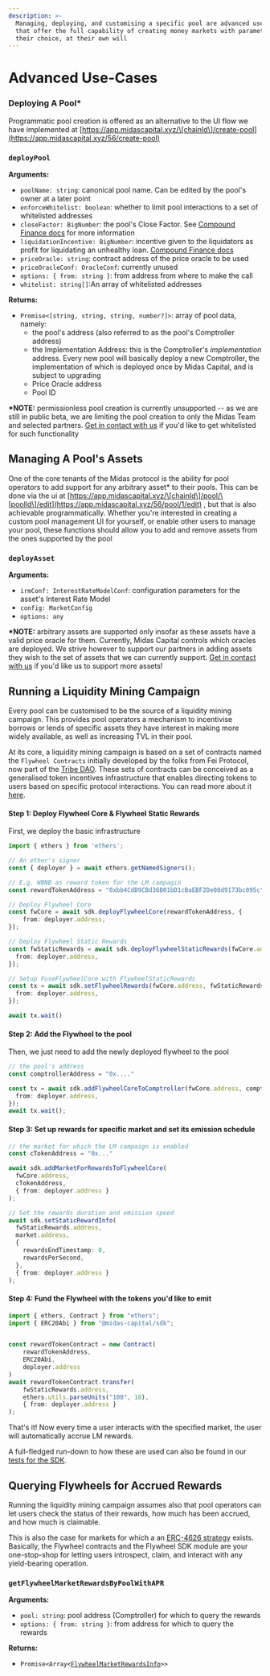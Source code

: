 ```yaml
---
description: >-
  Managing, deploying, and customising a specific pool are advanced use-cases
  that offer the full capability of creating money markets with parameters of
  their choice, at their own will
---
```


# Advanced Use-Cases

### Deploying A Pool\*

Programmatic pool creation is offered as an alternative to the UI flow we have implemented at [https://app.midascapital.xyz/\[chainId\]/create-pool](https://app.midascapital.xyz/56/create-pool)

### `deployPool`

**Arguments:**

* `poolName: string`: canonical pool name. Can be edited by the pool's owner at a later point
* `enforceWhitelist: boolean`: whether to limit pool interactions to a set of whitelisted addresses
* `closeFactor: BigNumber`: the pool's Close Factor. See [Compound Finance docs](https://compound.finance/docs/comptroller#close-factor) for more information
* `liquidationIncentive: BigNumber`: incentive given to the liquidators as profit for liquidating an unhealthy loan. [Compound Finance docs](https://compound.finance/docs/comptroller#liquidation-incentive)
* `priceOracle: string`: contract address of the price oracle to be used
* `priceOracleConf: OracleConf`: currently unused
* `options: { from: string }`: from address from where to make the call
* `whitelist: string[]`:An array of whitelisted addresses

**Returns:**

* `Promise<[string, string, string, number?]>`: array of pool data, namely:
  * the pool's address (also referred to as the pool's Comptroller address)
  * the Implementation Address: this is the Comptroller's _implementation_ address. Every new pool will basically deploy a new Comptroller, the implementation of which is deployed once by Midas Capital, and is subject to upgrading
  * Price Oracle address
  * Pool ID

**\*NOTE:** permissionless pool creation is currently unsupported -- as we are still in public beta, we are limiting the pool creation to only the Midas Team and selected partners. [Get in contact with us](https://twitter.com/MidasCapitalxyz) if you'd like to get whitelisted for such functionality

## Managing A Pool's Assets

One of the core tenants of the Midas protocol is the ability for pool operators to add support for any arbitrary asset\* to their pools. This can be done via the ui at [https://app.midascapital.xyz/\[chainId\]/pool/\[poolId\]/edit](https://app.midascapital.xyz/56/pool/1/edit) , but that is also achievable programmatically. Whether you're interested in creating a custom pool management UI for yourself, or enable other users to manage your pool, these functions should allow you to add and remove assets from the ones supported by the pool

### `deployAsset`

**Arguments:**

* `irmConf: InterestRateModelConf`: configuration parameters for the asset's Interest Rate Model
* `config: MarketConfig`
* `options: any`

**\*NOTE:** arbitrary assets are supported only insofar as these assets have a valid price oracle for them. Currently, Midas Capital controls which oracles are deployed. We strive however to support our partners in adding assets they wish to the set of assets that we can currently support. [Get in contact with us](https://twitter.com/MidasCapitalxyz) if you'd like us to support more assets!

## Running a Liquidity Mining Campaign

Every pool can be customised to be the source of a liquidity mining campaign. This provides pool operators a mechanism to incentivise borrows or lends of specific assets they have interest in making more widely available, as well as increasing TVL in their pool.

At its core, a liquidity mining campaign is based on a set of contracts named the `Flywheel Contracts` initially developed by the folks from Fei Protocol, now part of the [Tribe DAO](https://docs.tribedao.xyz/docs/protocol/Overview). These sets of contracts can be conceived as a generalised token incentives infrastructure that enables directing tokens to users based on specific protocol interactions. You can read more about it [here](https://github.com/fei-protocol/flywheel-v2).

#### Step 1: Deploy Flywheel Core & Flywheel Static Rewards

First, we deploy the basic infrastructure

```typescript
import { ethers } from 'ethers';

// An ether's signer
const { deployer } = await ethers.getNamedSigners();

// E.g. WBNB as reward token for the LM campagin
const rewardTokenAddress = "0xbb4CdB9CBd36B01bD1cBaEBF2De08d9173bc095c"

// Deploy Flywheel Core
const fwCore = await sdk.deployFlywheelCore(rewardTokenAddress, {
    from: deployer.address,
});

// Deploy Flywheel Static Rewards
const fwStaticRewards = await sdk.deployFlywheelStaticRewards(fwCore.address, {
  from: deployer.address,
});

// Setup FuseFlywheelCore with FlywheelStaticRewards
const tx = await sdk.setFlywheelRewards(fwCore.address, fwStaticRewards.address, {
  from: deployer.address,
});

await tx.wait()
```

#### Step 2: Add the Flywheel to the pool

Then, we just need to add the newly deployed flywheel to the pool

```typescript
// the pool's address
const comptrollerAddress = "0x...."

const tx = await sdk.addFlywheelCoreToComptroller(fwCore.address, comptrollerAddress, {
  from: deployer.address,
});
await tx.wait();
```

#### Step 3: Set up rewards for specific market and set its emission schedule

```typescript
// the market for which the LM campaign is enabled
const cTokenAddress = "0x..."

await sdk.addMarketForRewardsToFlywheelCore(
  fwCore.address, 
  cTokenAddress, 
  { from: deployer.address }
);

// Set the rewards duration and emission speed
await sdk.setStaticRewardInfo(
  fwStaticRewards.address,
  market.address,
  {
    rewardsEndTimestamp: 0,
    rewardsPerSecond,
  },
  { from: deployer.address }
);
```

#### Step 4: Fund the Flywheel with the tokens you'd like to emit

```typescript
import { ethers, Contract } from "ethers";
import { ERC20Abi } from "@midas-capital/sdk";


const rewardTokenContract = new Contract(
    rewardTokenAddress,
    ERC20Abi,
    deployer.address
)
await rewardTokenContract.transfer(
    fwStaticRewards.address, 
    ethers.utils.parseUnits("100", 18), 
    { from: deployer.address }
);

```

That's it! Now every time a user interacts with the specified market, the user will automatically accrue LM rewards.

A full-fledged run-down to how these are used can also be found in our [tests for the SDK](https://github.com/Midas-Protocol/monorepo/blob/development/packages/sdk/tests/unit/FlywheelModule.spec.ts#L2).

## Querying Flywheels for Accrued Rewards

Running the liquidity mining campaign assumes also that pool operators can let users check the status of their rewards, how much has been accrued, and how much is claimable.

This is also the case for markets for which a an [ERC-4626 strategy](broken-reference) exists. Basically, the Flywheel contracts and the Flywheel SDK module are your one-stop-shop for letting users introspect, claim, and interact with any yield-bearing operation.

### `getFlywheelMarketRewardsByPoolWithAPR`

**Arguments:**

* `pool: string`: pool address (Comptroller) for which to query the rewards
* `options: { from: string }`: from address for which to query the rewards

**Returns:**

* `Promise<Array<`[`FlywheelMarketRewardsInfo`](api-reference-typing-and-interfaces.md#flywheelmarketrewardsinfo)`>>`
